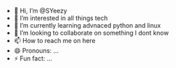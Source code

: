 - 👋 Hi, I’m @SYeezy
- 👀 I’m interested in all things tech 
- 🌱 I’m currently learning advnaced python and linux 
- 💞️ I’m looking to collaborate on something I dont know
- 📫 How to reach me on here
- 😄 Pronouns: ...
- ⚡ Fun fact: ...

<!---
SYeezy/SYeezy is a ✨ special ✨ repository because its `README.md` (this file) appears on your GitHub profile.
You can click the Preview link to take a look at your changes.
--->
